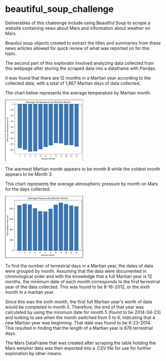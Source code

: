 # beautiful_soup_challenge

Deliverables of this chaleenge include using Beautiful Soup to scrape a website containing news about Mars and information about weather on Mars.

Beautiul soup objects created to extract the titles and summaries from these news articles allowed for quick review of what was reported on for this topic.

The second part of this exploratin involved analyzing data collected from this webpage after storing the scraped data into a dataframe with Pandas.

It was found that there are 12 months in a Martian year according to the collected data, with a total of 1,867 Martian days of data collected.

The chart below represents the average temperature by Martian month.

<img src="Resources/images/avg_temp.png" width=50% height=50%>

The warmest Martian month appears to be month 8 while the coldest month appears to be Month 3.

This chart represents the average atmospheric pressure by month on Mars for the days collected.

<img src="Resources/images/avg_pressure.png" width=50% height=50%>

To find the number of terrestrial days in a Martian year, the dates of data were grouped by month. Assuming that the data were documented in chronological order and with the knowledge that a full Martian year is 12 months, the minimum date of each month corresponds to the first terrestrial year of the data collected. This was found to be 8-16-2012, or the sixth month in a martian year. <br/>

Since this was the sixth month, the first full Martian year's worth of data would be completed in month 5. Therefore, the end of that year was calculated by using the minimum date for month 5 (found to be 2014-04-23) and looking to see when the month switched from 5 to 6, indicating that a new Martian year was beginning. That date was found to be 6-23-2014. This resulted in finding that the length of a Martian year is 676 terrestrial days.

The Mars DataFrame that was created after scraping the table holding the Mars wetaher data was then exported into a .CSV file for use for further exploration by other means.
